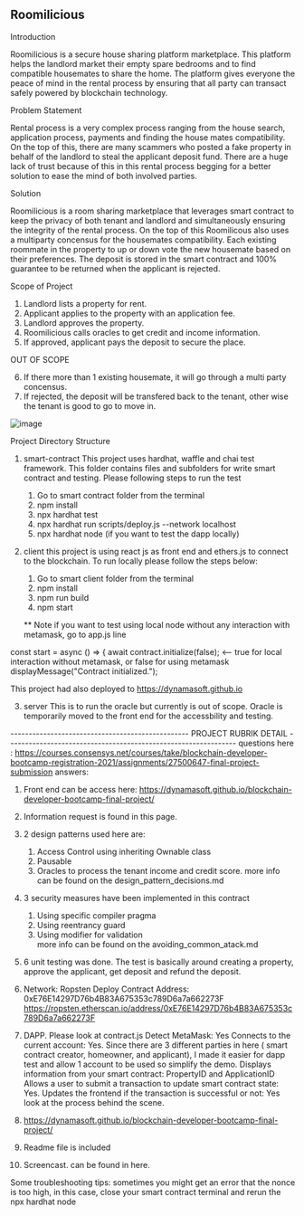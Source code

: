 ## Roomilicious

Introduction

Roomilicious is a secure house sharing platform marketplace. This platform helps the landlord market their empty spare bedrooms and to find compatible housemates to share the home. The platform gives everyone the peace of mind in the rental process by ensuring that all party can transact safely powered by blockchain technology.

Problem Statement

Rental process is a very complex process ranging from the house search, application process, payments and finding the house mates compatibility.  On the top of this, there are many scammers who posted a fake property in behalf of the landlord to steal the applicant deposit fund. There are a huge lack of trust because of this in this rental process begging for a better solution to ease the mind of both involved parties.

Solution

Roomilicious is a room sharing marketplace that leverages smart contract to keep the privacy of both tenant and landlord and simultaneously ensuring the integrity of the rental process. On the top of this Roomilicous also uses a multiparty concensus for the housemates compatibility. Each existing roommate in the property to up or down vote the new housemate based on their preferences. The deposit is stored in the smart contract and 100% guarantee to be returned when the applicant is rejected.

Scope of Project

1. Landlord lists a property for rent. 
2. Applicant applies to the property with an application fee.
3. Landlord approves the property.
4. Roomilicious calls oracles to get credit and income information.
5. If approved, applicant pays the deposit to secure the place.

OUT OF SCOPE

6. If there more than 1 existing housemate, it will go through a multi party concensus.
7. If rejected, the deposit will be transfered back to the tenant, other wise the tenant is good to go to move in. 

![image](https://user-images.githubusercontent.com/11653682/137765650-96b574b0-1665-4d3f-981b-e9cc1a06717f.png)

Project Directory Structure
1. smart-contract
   This project uses hardhat, waffle and chai test framework.  This folder contains files and subfolders for write smart contract and testing.
   Please following steps to run the test 
   1. Go to smart contract folder from the terminal
   2. npm install
   3. npx hardhat test
   4. npx hardhat run scripts/deploy.js --network localhost
   5. npx hardhat node (if you want to test the dapp locally)


2. client
   this project is using react js as front end and ethers.js to connect to the blockchain. To run locally please follow the steps below:
   1. Go to smart client folder from the terminal
   2. npm install
   3. npm run build
   4. npm start

   ** Note if you want to test using local node without any interaction with metamask, go to app.js line
   
  const start = async () => {
    await contract.initialize(false);  <-- true for local interaction without metamask, or false for using metamask
    displayMessage("Contract initialized.");


   This project had also deployed to https://dynamasoft.github.io

3. server
   This is to run the oracle but currently is out of scope. Oracle is temporarily moved to the front end for the accessbility and testing.

------------------------------------------------- PROJECT RUBRIK DETAIL ---------------------------------------------------------------
questions here : https://courses.consensys.net/courses/take/blockchain-developer-bootcamp-registration-2021/assignments/27500647-final-project-submission
answers:
1. Front end can be access here: https://dynamasoft.github.io/blockchain-developer-bootcamp-final-project/

2. Information request is found in this page.

3. 2 design patterns used here are:
   1. Access Control using inheriting Ownable class
   2. Pausable
   3. Oracles to process the tenant income and credit score.
   more info can be found on the design_pattern_decisions.md

4. 3 security measures have been implemented in this contract
   1. Using specific compiler pragma 
   2. Using reentrancy guard
   3. Using modifier for validation   
   more info can be found on the avoiding_common_atack.md

5. 6 unit testing was done. The test is basically around creating a property, approve the applicant, get deposit and refund the deposit.

6. Network: Ropsten
   Deploy Contract Address: 0xE76E14297D76b4B83A675353c789D6a7a662273F
   https://ropsten.etherscan.io/address/0xE76E14297D76b4B83A675353c789D6a7a662273F

7. DAPP. Please look at contract.js
   Detect MetaMask: Yes
   Connects to the current account: Yes. Since there are 3 different parties in here ( smart contract creator, homeowner, and applicant), I made it easier for dapp test and allow 1 account to be used so simplify the demo.
   Displays information from your smart contract: PropertyID and ApplicationID
   Allows a user to submit a transaction to update smart contract state: Yes.
   Updates the frontend if the transaction is successful or not: Yes look at the process behind the scene.

8. https://dynamasoft.github.io/blockchain-developer-bootcamp-final-project/

9. Readme file is included

10. Screencast. can be found in here.




Some troubleshooting tips:
sometimes you might get an error that the nonce is too high, in this case, close your smart contract terminal and rerun the   npx hardhat node
